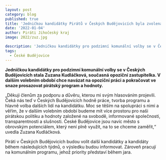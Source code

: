 ```yaml
---
layout: post
category: blog
published: true
title: 'Jedničkou kandidátky Pirátů v Českých Budějovicích byla zvolena Zuzana Kudláčková'
date: '2022-01-04'
author: Piráti Jihočeský kraj
image: 2022/zuz.jpg

description: 'Jedničkou kandidátky pro podzimní komunální volby se v Českých Budějovicích stala Zuzana Kudláčková, současná opoziční zastupitelka. V dalším volebním období chce navázat na opoziční práci a pokračovat ve snaze prosazovat pirátský program a hodnoty.'
tags:
  - České Budějovice
---
```

**Jedničkou kandidátky pro podzimní komunální volby se v Českých Budějovicích stala Zuzana Kudláčková, současná opoziční zastupitelka. V dalším volebním období chce navázat na opoziční práci a pokračovat ve snaze prosazovat pirátský program a hodnoty.**

„Děkuji členům za podporu a důvěru, kterou mi svým hlasováním projevili. Čeká nás teď v Českých Budějovicích hodně práce, tvorba programu a hlavně volba dalších lidí na kandidátku. Moc se těším na spolupráci s nimi a věřím, že v dalším volebním období budeme mít více prostoru pro naši pirátskou politiku a hodnoty založené na svobodě, informované společnosti, transparentnosti a slušnosti. České Budějovice jsou navíc město s obrovským potenciálem, který není plně využit, na to se chceme zaměřit,“ uvedla Zuzana Kudláčková.

Piráti v Českých Budějovicích budou volit další kandidátky a kandidáty během následujících týdnů, o výsledku budou informovat. Zároveň pracují na komunálním programu, jehož priority představí během jara.